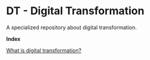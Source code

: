 # DT - Digital Transformation
A specialized repository about digital transformation.


**Index**

[What is digital transformation?](http://link)
